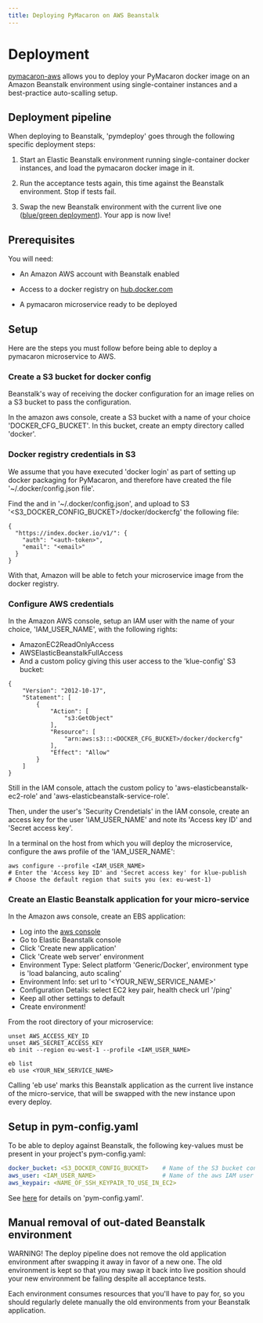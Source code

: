 ```yaml
---
title: Deploying PyMacaron on AWS Beanstalk
---
```


Deployment
==========

[pymacaron-aws](https://github.com/pymacaron/pymacaron-aws) allows you to deploy
your PyMacaron docker image on an Amazon Beanstalk environment using single-container
instances and a best-practice auto-scalling setup.


## Deployment pipeline

When deploying to Beanstalk, 'pymdeploy' goes through the following specific deployment
steps:

1. Start an Elastic Beanstalk environment running single-container docker
   instances, and load the pymacaron docker image in it.

1. Run the acceptance tests again, this time against the Beanstalk
   environment. Stop if tests fail.

1. Swap the new Beanstalk environment with the current live one ([blue/green
   deployment](http://docs.aws.amazon.com/elasticbeanstalk/latest/dg/using-features.CNAMESwap.html)).
   Your app is now live!


## Prerequisites

You will need:

* An Amazon AWS account with Beanstalk enabled

* Access to a docker registry on [hub.docker.com](https://hub.docker.com/)

* A pymacaron microservice ready to be deployed

## Setup

Here are the steps you must follow before being able to deploy a pymacaron
microservice to AWS.


### Create a S3 bucket for docker config

Beanstalk's way of receiving the docker configuration for an image relies on a
S3 bucket to pass the configuration.

In the amazon aws console, create a S3 bucket with a name of your choice
'DOCKER_CFG_BUCKET'. In this bucket, create an empty directory called
'docker'.

### Docker registry credentials in S3

We assume that you have executed 'docker login' as part of setting up
docker packaging for PyMacaron, and therefore have created the file
'~/.docker/config.json file'.

Find the <auth-token> and <email> in '~/.docker/config.json', and upload to
S3 '<S3_DOCKER_CONFIG_BUCKET>/docker/dockercfg' the following file:

```shell
{
  "https://index.docker.io/v1/": {
    "auth": "<auth-token>",
    "email": "<email>"
  }
}
```

With that, Amazon will be able to fetch your microservice image from the docker
registry.


### Configure AWS credentials

In the Amazon AWS console, setup an IAM user with the name of your choice,
'IAM_USER_NAME', with the following rights:

* AmazonEC2ReadOnlyAccess
* AWSElasticBeanstalkFullAccess
* And a custom policy giving this user access to the 'klue-config' S3 bucket:

```
{
    "Version": "2012-10-17",
    "Statement": [
        {
            "Action": [
                "s3:GetObject"
            ],
            "Resource": [
                "arn:aws:s3:::<DOCKER_CFG_BUCKET>/docker/dockercfg"
            ],
            "Effect": "Allow"
        }
    ]
}
```

Still in the IAM console, attach the custom policy to
'aws-elasticbeanstalk-ec2-role' and 'aws-elasticbeanstalk-service-role'.

Then, under the user's 'Security Crendetials' in the IAM console, create an
access key for the user 'IAM_USER_NAME' and note its 'Access key ID' and
'Secret access key'.

In a terminal on the host from which you will deploy the microservice,
configure the aws profile of the 'IAM_USER_NAME':

```shell
aws configure --profile <IAM_USER_NAME>
# Enter the 'Access key ID' and 'Secret access key' for klue-publish
# Choose the default region that suits you (ex: eu-west-1)
```

### Create an Elastic Beanstalk application for your micro-service

In the Amazon aws console, create an EBS application:
* Log into the [aws console](https://eu-west-1.console.aws.amazon.com/elasticbeanstalk)
* Go to Elastic Beanstalk console
* Click 'Create new application'
* Click 'Create web server' environment
* Environment Type: Select platform 'Generic/Docker', environment type is 'load balancing, auto scaling'
* Environment Info: set url to '<YOUR_NEW_SERVICE_NAME>'
* Configuration Details: select EC2 key pair, health check url '/ping'
* Keep all other settings to default
* Create environment!

From the root directory of your microservice:

```shell
unset AWS_ACCESS_KEY_ID
unset AWS_SECRET_ACCESS_KEY
eb init --region eu-west-1 --profile <IAM_USER_NAME>

eb list
eb use <YOUR_NEW_SERVICE_NAME>
```

Calling 'eb use' marks this Beanstalk application as the current live instance
of the micro-service, that will be swapped with the new instance upon every
deploy.


## Setup in pym-config.yaml

To be able to deploy against Beanstalk, the following key-values must be present
in your project's pym-config.yaml:

```yaml
docker_bucket: <S3_DOCKER_CONFIG_BUCKET>    # Name of the S3 bucket containing the docker config for aws deploys
aws_user: <IAM_USER_NAME>                   # Name of the aws IAM user to deploy as
aws_keypair: <NAME_OF_SSH_KEYPAIR_TO_USE_IN_EC2>
```

See [here](http://pymacaron.com/config.html) for details on 'pym-config.yaml'.

## Manual removal of out-dated Beanstalk environment

WARNING! The deploy pipeline does not remove the old application environment
after swapping it away in favor of a new one. The old environment is kept so
that you may swap it back into live position should your new environment be
failing despite all acceptance tests.

Each environment consumes resources that you'll have to pay for, so you should
regularly delete manually the old environments from your Beanstalk application.
